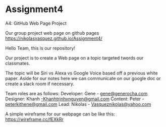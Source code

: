 # Assignment4
A4: GitHub Web Page Project

Our group project web page on github pages 
<a href="https://nikolasvasquez.github.io/Assignment4/">https://nikolasvasquez.github.io/Assignment4/</a>


Hello Team, this is our repository!

Our project is to create a Web page on a topic targeted twords our classmates.
 
The topic will be Siri vs Alexa vs Google Voice based off a previous white paper.
Aside for our notes here we can communicate on our google doc or create a slack room if necessary.

Team roles are as follows:
Developer:  Gene - gene@generocha.com
Designer: Khanh -Khanhtrinhvnguyen@gmail.com 
Content: Peter - peterkithene@gmail.com
Lead: Nikolas - Vasqueznikolas@yahoo.com

A simple wireframe for our webpage can be like this:
https://wireframe.cc/fEXkRr
